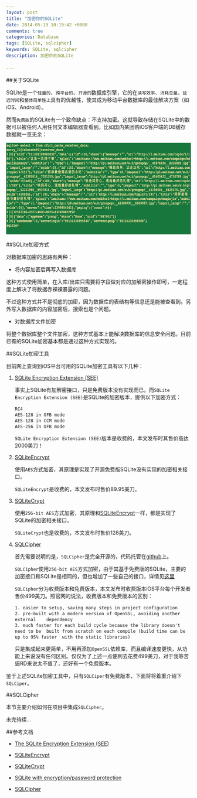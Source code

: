 ```yaml
---
layout: post
title: "加密你的SQLite"
date: 2014-05-19 10:19:42 +0800
comments: true
categories: Database
tags: [SQLite, sqlcipher]
keywords: SQLite, sqlcipher
description: 加密你的SQLite

---
```



##关于SQLite

SQLite是一个`轻量的`、`跨平台的`、`开源的`数据库引擎，它的在`读写效率`、`消耗总量`、`延迟时间`和`整体简单性上`具有的优越性，使其成为移动平台数据库的最佳解决方案（如iOS、Android）。

然而`免费版`的SQLite有一个致命缺点：不支持加密。这就导致存储在SQLite中的数据可以被任何人用任何文本编辑器查看到。比如国内某团购iOS客户端的DB缓存数据就一览无余：

<img src="/images/article2/meituan_db_info.png" width="550" height="250">

<!-- more -->

##SQLite加密方式

对数据库加密的思路有两种：

* 将内容加密后再写入数据库

这种方式使用简单，在入库/出库只需要将字段做对应的加解密操作即可，一定程度上解决了将数据赤裸裸暴露的问题。

不过这种方式并不是彻底的加密，因为数据库的表结构等信息还是能被查看到。另外写入数据库的内容加密后，搜索也是个问题。

* 对数据库文件加密

将整个数据库整个文件加密，这种方式基本上能解决数据库的信息安全问题。目前已有的SQLite加密基本都是通过这种方式实现的。

##SQLite加密工具

目前网上查询到iOS平台可用的SQLite加密工具有以下几种：

1. [SQLite Encryption Extension (SEE)](http://www.sqlite.org/index.html)
	
	事实上SQLite有加解密接口，只是免费版本没有实现而已。而`SQLite Encryption Extension (SEE)`是SQLite的加密版本，提供以下加密方式：
	
	```
	RC4
	AES-128 in OFB mode
	AES-128 in CCM mode
	AES-256 in OFB mode
	```
	`SQLite Encryption Extension (SEE)`版本是收费的，本文发布时其售价高达2000美刀！
	
2. [SQLiteEncrypt](http://www.sqlite-encrypt.com/index.htm)

	使用`AES`方式加密，其原理是实现了开源免费版SQLite没有实现的加密相关接口。
	
	`SQLiteEncrypt`是收费的，本文发布时售价89.95美刀。

3. [SQLiteCrypt](http://sqlite-crypt.com/index.htm)

	使用`256-bit AES`方式加密，其原理和[SQLiteEncrypt](http://www.sqlite-encrypt.com/index.htm)一样，都是实现了SQLite的加密相关接口。
	
	`SQLiteCrypt`也是收费的，本文发布时售价128美刀。
	
4. [SQLCipher](http://sqlcipher.net/)
	
	首先需要说明的是，`SQLCipher`是完全开源的，代码托管在[github](https://github.com/sqlcipher/sqlcipher)上。
	
	`SQLCipher`使用`256-bit AES`方式加密，由于其基于免费版的SQLite，主要的加密接口和SQLite是相同的，但也增加了一些自己的接口，详情见[这里](http://sqlcipher.net/sqlcipher-api/)
	
	`SQLCipher`分为收费版本和免费版本，本文发布时收费版本iOS平台每个开发者售价499美刀。照官网的说法，收费版本和免费版本的区别：
	
	```
	1. easier to setup, saving many steps in project configuration
	2. pre-built with a modern version of OpenSSL, avoiding another external 	dependency
	3. much faster for each build cycle because the library doesn't need to be 	built from scratch on each compile (build time can be up to 95% faster 	with the static libraries)
	```
	只是集成起来更简单，不用再添加`OpenSSL`依赖库，而且编译速度更快，从功能上来说没有任何区别。仅仅为了上述一点便利去花费499美刀，对于我等苦逼RD来说太不值了，还好有一个免费版本。

鉴于上述SQLite加密工具中，只有`SQLCiper`有免费版本，下面将将着重介绍下`SQLCiper`。
	
##SQLCipher

本节主要介绍如何在项目中集成`SQLCipher`。


未完待续...



##参考文档

* [The SQLite Encryption Extension (SEE)](http://www.hwaci.com/sw/sqlite/see.html)

* [SQLiteEncrypt](http://www.sqlite-encrypt.com/index.htm)

* [SQLiteCrypt](http://sqlite-crypt.com/index.htm)

* [SQLite with encryption/password protection](http://stackoverflow.com/questions/5669905/sqlite-with-encryption-password-protection)

* [SQLCipher](http://sqlcipher.net/documentation/)



